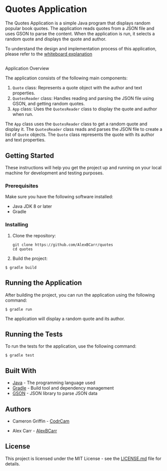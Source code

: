 # Quotes Application

The Quotes Application is a simple Java program that displays random popular book quotes. The application reads quotes from a JSON file and uses GSON to parse the content. When the application is run, it selects a random quote and displays the quote and author.

To understand the design and implementation process of this application, please refer to the [whiteboard explanation](resources%2Flab8wb_1.jpg)
## 
Application Overview

The application consists of the following main components:

1. `Quote` class: Represents a quote object with the author and text properties.
2. `QuotesReader` class: Handles reading and parsing the JSON file using GSON, and getting random quotes.
3. `App` class: Uses the `QuotesReader` class to display the quote and author when run.

The `App` class uses the `QuotesReader` class to get a random quote and display it. The `QuotesReader` class reads and parses the JSON file to create a list of `Quote` objects. The `Quote` class represents the quote with its author and text properties.

## Getting Started

These instructions will help you get the project up and running on your local machine for development and testing purposes.

### Prerequisites

Make sure you have the following software installed:

- Java JDK 8 or later
- Gradle

### Installing

1. Clone the repository:

    ```git
    git clone https://github.com/AlexBCarr/quotes
    cd quotes
    ```

2. Build the project:

`$ gradle build`

## Running the Application

After building the project, you can run the application using the following command:

`$ gradle run`

The application will display a random quote and its author.

## Running the Tests

To run the tests for the application, use the following command:

`$ gradle test`


## Built With

- [Java](https://www.oracle.com/java/) - The programming language used
- [Gradle](https://gradle.org/) - Build tool and dependency management
- [GSON](https://github.com/google/gson) - JSON library to parse JSON data

## Authors

- Cameron Griffin - [CodrCam](https://github.com/CodrCam)

- Alex Carr - [AlexBCarr](https://github.com/AlexBCarr)

## License

This project is licensed under the MIT License - see the [LICENSE.md](LICENSE.md) file for details.
